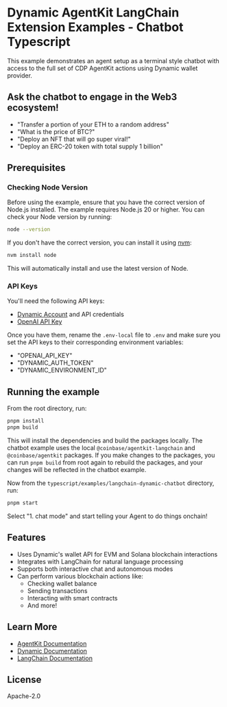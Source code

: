 # Dynamic AgentKit LangChain Extension Examples - Chatbot Typescript

This example demonstrates an agent setup as a terminal style chatbot with access to the full set of CDP AgentKit actions using Dynamic wallet provider.

## Ask the chatbot to engage in the Web3 ecosystem!

- "Transfer a portion of your ETH to a random address"
- "What is the price of BTC?"
- "Deploy an NFT that will go super viral!"
- "Deploy an ERC-20 token with total supply 1 billion"

## Prerequisites

### Checking Node Version

Before using the example, ensure that you have the correct version of Node.js installed. The example requires Node.js 20 or higher. You can check your Node version by running:

```bash
node --version
```

If you don't have the correct version, you can install it using [nvm](https://github.com/nvm-sh/nvm):

```bash
nvm install node
```

This will automatically install and use the latest version of Node.

### API Keys

You'll need the following API keys:
- [Dynamic Account](https://www.dynamic.xyz/) and API credentials
- [OpenAI API Key](https://platform.openai.com/docs/quickstart#create-and-export-an-api-key)

Once you have them, rename the `.env-local` file to `.env` and make sure you set the API keys to their corresponding environment variables:

- "OPENAI_API_KEY"
- "DYNAMIC_AUTH_TOKEN"
- "DYNAMIC_ENVIRONMENT_ID"

## Running the example

From the root directory, run:

```bash
pnpm install
pnpm build
```

This will install the dependencies and build the packages locally. The chatbot example uses the local `@coinbase/agentkit-langchain` and `@coinbase/agentkit` packages. If you make changes to the packages, you can run `pnpm build` from root again to rebuild the packages, and your changes will be reflected in the chatbot example.

Now from the `typescript/examples/langchain-dynamic-chatbot` directory, run:

```bash
pnpm start
```

Select "1. chat mode" and start telling your Agent to do things onchain!

## Features

- Uses Dynamic's wallet API for EVM and Solana blockchain interactions
- Integrates with LangChain for natural language processing
- Supports both interactive chat and autonomous modes
- Can perform various blockchain actions like:
  - Checking wallet balance
  - Sending transactions
  - Interacting with smart contracts
  - And more!

## Learn More

- [AgentKit Documentation](https://docs.cdp.coinbase.com)
- [Dynamic Documentation](https://docs.dynamic.xyz)
- [LangChain Documentation](https://js.langchain.com/docs)

## License

Apache-2.0
